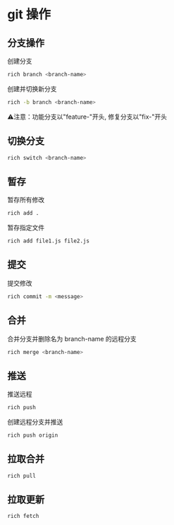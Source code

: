 # git 操作

## 分支操作

创建分支

```sh
rich branch <branch-name>
```

创建并切换新分支
```sh
rich -b branch <branch-name>
```

⚠️注意：功能分支以"feature-"开头, 修复分支以"fix-"开头

## 切换分支
```sh
rich switch <branch-name>
```

## 暂存

暂存所有修改
```sh
rich add .
```

暂存指定文件
```sh
rich add file1.js file2.js
```

## 提交

提交修改
```sh
rich commit -m <message>
```

## 合并

合并分支并删除名为 branch-name 的远程分支
```sh
rich merge <branch-name>
```

## 推送

推送远程
```sh
rich push
```

创建远程分支并推送
```sh
rich push origin
```

## 拉取合并
```sh
rich pull
```

## 拉取更新
```sh
rich fetch
```